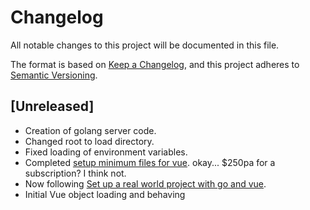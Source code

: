 # Changelog

All notable changes to this project will be documented in this file.

The format is based on [Keep a Changelog](https://keepachangelog.com/en/1.0.0/),
and this project adheres to [Semantic Versioning](https://semver.org/spec/v2.0.0.html).

## [Unreleased]

- Creation of golang server code.
- Changed root to load directory.
- Fixed loading of environment variables.
- Completed [setup minimum files for vue](https://egghead.io/lessons/javascript-set-up-the-minimum-files-needed-to-run-vue-3). okay... $250pa for a subscription? I think not.
- Now following [Set up a real world project with go and vue](https://www.freecodecamp.org/news/how-i-set-up-a-real-world-project-with-go-and-vue/).
- Initial Vue object loading and behaving
